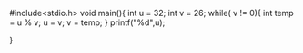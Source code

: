 #include<stdio.h>
void main(){
    int u = 32;
    int v = 26;
    while( v != 0){
        int temp = u % v;
        u = v;
        v = temp;
    }
    printf("%d",u);
    
}
